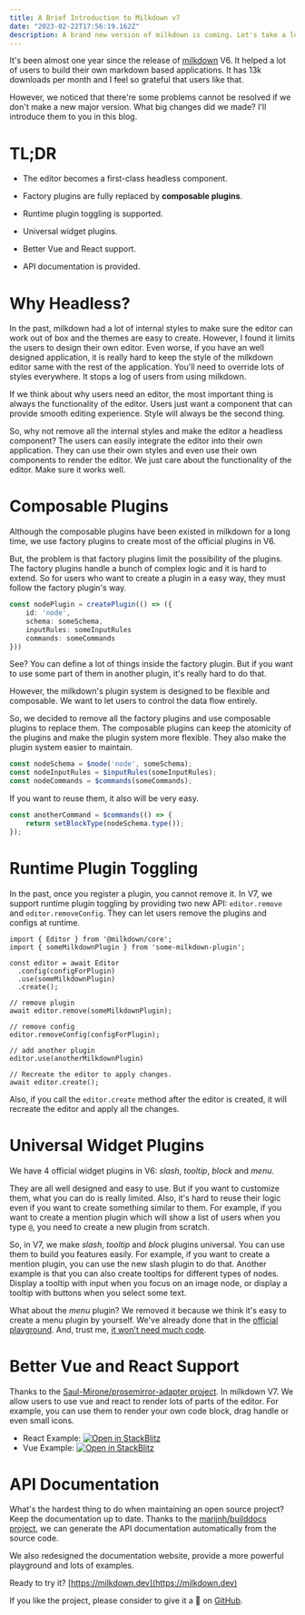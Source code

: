 ```yaml
---
title: A Brief Introduction to Milkdown v7
date: "2023-02-22T17:56:19.162Z"
description: A brand new version of milkdown is coming. Let's take a look at what's new.
---
```


It's been almost one year since the release of [milkdown](https://milkdown.dev) V6.
It helped a lot of users to build their own markdown based applications.
It has 13k downloads per month and I feel so grateful that users like that.

However, we noticed that there're some problems cannot be resolved if we don't make a new major version.
What big changes did we made?  I'll introduce them to you in this blog.

# TL;DR

* The editor becomes a first-class headless component.

* Factory plugins are fully replaced by **composable plugins**.

* Runtime plugin toggling is supported.

* Universal widget plugins.

* Better Vue and React support.

* API documentation is provided.

# Why Headless?

In the past, milkdown had a lot of internal styles to make sure the editor can work out of box and the themes are easy to create.
However, I found it limits the users to design their own editor.
Even worse, if you have an well designed application,
it is really hard to keep the style of the milkdown editor same with the rest of the application.
You'll need to override lots of styles everywhere.
It stops a log of users from using milkdown.

If we think about why users need an editor,
the most important thing is always the functionality of the editor.
Users just want a component that can provide smooth editing experience.
Style will always be the second thing.

So, why not remove all the internal styles and make the editor a headless component?
The users can easily integrate the editor into their own application.
They can use their own styles and even use their own components to render the editor.
We just care about the functionality of the editor. Make sure it works well.

# Composable Plugins

Although the composable plugins have been existed in milkdown for a long time,
we use factory plugins to create most of the official plugins in V6.

But, the problem is that factory plugins limit the possibility of the plugins.
The factory plugins handle a bunch of complex logic and it is hard to extend.
So for users who want to create a plugin in a easy way, they must follow the factory plugin's way.

```ts
const nodePlugin = createPlugin(() => ({
    id: 'node',
    schema: someSchema,
    inputRules: someInputRules
    commands: someCommands
}))
```

See? You can define a lot of things inside the factory plugin.
But if you want to use some part of them in another plugin, it's really hard to do that.

However, the milkdown's plugin system is designed to be flexible and composable.
We want to let users to control the data flow entirely.

So, we decided to remove all the factory plugins and use composable plugins to replace them.
The composable plugins can keep the atomicity of the plugins and make the plugin system more flexible.
They also make the plugin system easier to maintain.

```ts
const nodeSchema = $node('node', someSchema);
const nodeInputRules = $inputRules(someInputRules);
const nodeCommands = $commands(someCommands);
```

If you want to reuse them, it also will be very easy.

```ts {2}
const anotherCommand = $commands(() => {
    return setBlockType(nodeSchema.type());
});
```

# Runtime Plugin Toggling

In the past, once you register a plugin, you cannot remove it.
In V7, we support runtime plugin toggling by providing two new API: `editor.remove` and `editor.removeConfig`.
They can let users remove the plugins and configs at runtime.

```ts{10,13}
import { Editor } from '@milkdown/core';
import { someMilkdownPlugin } from 'some-milkdown-plugin';

const editor = await Editor
  .config(configForPlugin)
  .use(someMilkdownPlugin)
  .create();

// remove plugin
await editor.remove(someMilkdownPlugin);

// remove config
editor.removeConfig(configForPlugin);

// add another plugin
editor.use(anotherMilkdownPlugin)

// Recreate the editor to apply changes.
await editor.create();
```

Also, if you call the `editor.create` method after the editor is created,
it will recreate the editor and apply all the changes.

# Universal Widget Plugins

We have 4 official widget plugins in V6: *slash*, *tooltip*, *block* and *menu*.

They are all well designed and easy to use.
But if you want to customize them, what you can do is really limited.
Also, it's hard to reuse their logic even if you want to create something similar to them.
For example, if you want to create a mention plugin which will show a list of users when you type `@`,
you need to create a new plugin from scratch.

So, in V7, we make *slash*, *tooltip* and *block* plugins universal.
You can use them to build you features easily.
For example, if you want to create a mention plugin, you can use the new slash plugin to do that.
Another example is that you can also create tooltips for different types of nodes.
Display a tooltip with input when you focus on an image node, or display a tooltip with buttons when you select some text.

What about the *menu* plugin? We removed it because we think it's easy to create a menu plugin by yourself.
We've already done that in the [official playground](https://milkdown.dev/playground).
And, trust me, [it won't need much code](https://github.com/milkdown/website/blob/main/src/component/Playground/Milkdown/index.tsx#L57).

# Better Vue and React Support

Thanks to the [Saul-Mirone/prosemirror-adapter project](https://github.com/Saul-Mirone/prosemirror-adapter).
In milkdown V7. We allow users to use vue and react to render lots of parts of the editor.
For example, you can use them to render your own code block, drag handle or even small icons.

* React Example: [![Open in StackBlitz](https://developer.stackblitz.com/img/open_in_stackblitz.svg)](https://stackblitz.com/github/Milkdown/examples/tree/main/react-custom-component)
* Vue Example: [![Open in StackBlitz](https://developer.stackblitz.com/img/open_in_stackblitz.svg)](https://stackblitz.com/github/Milkdown/examples/tree/main/vue-custom-component)

# API Documentation

What's the hardest thing to do when maintaining an open source project?
Keep the documentation up to date.
Thanks to the [marijnh/builddocs project](https://github.com/marijnh/builddocs),
we can generate the API documentation automatically from the source code.

We also redesigned the documentation website, provide a more powerful playground and lots of examples.

Ready to try it? [https://milkdown.dev](https://milkdown.dev)

If you like the project, please consider to give it a 🌟 on [GitHub](https://github.com/Milkdown/milkdown).

